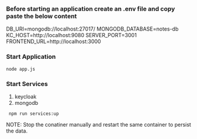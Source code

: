 
### Before starting an application create an .env file and copy paste the below content 
DB_URI=mongodb://localhost:27017/
MONGODB_DATABASE=notes-db
KC_HOST=http://localhost:9080
SERVER_PORT=3001
FRONTEND_URL=http://localhost:3000


### Start Application

```
node app.js
```

### Start Services

1. keycloak
2. mongodb

```
 npm run services:up  
```

NOTE: Stop the conatiner manually and restart the same container to persist the data.

